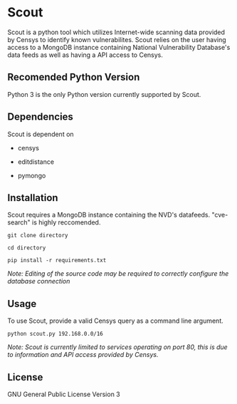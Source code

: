 
# Scout
Scout is a python tool which utilizes Internet-wide scanning data provided by Censys to identify known vulnerabilites. Scout relies on the user having access to a MongoDB instance containing National Vulnerability Database's data feeds as well as having a API access to Censys.

## Recomended Python Version

Python 3 is the only Python version currently supported by Scout.

## Dependencies

Scout is dependent on

- censys

- editdistance

- pymongo

## Installation
Scout requires a MongoDB instance containing the NVD's datafeeds. "cve-search" is highly reccomended. 

```
git clone directory

cd directory

pip install -r requirements.txt
```
*Note: Editing of the source code may be required to correctly configure the database connection*  

## Usage
To use Scout, provide a valid Censys query as a command line argument.
```
python scout.py 192.168.0.0/16
```
*Note: Scout is currently limited to services operating on port 80, this is due to information and API access provided by Censys.* 
 
## License

GNU General Public License Version 3
